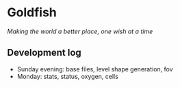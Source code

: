 Goldfish
========

*Making the world a better place, one wish at a time*

Development log
---------------
  - Sunday evening: base files, level shape generation, fov
  - Monday: stats, status, oxygen, cells
  
